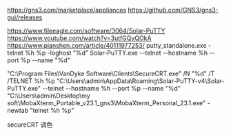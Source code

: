 https://gns3.com/marketplace/appliances
https://github.com/GNS3/gns3-gui/releases

https://www.fileeagle.com/software/3064/Solar-PuTTY
https://www.youtube.com/watch?v=3utfGQyQOkA
https://www.pianshen.com/article/40111977253/
putty_standalone.exe -telnet %h %p -loghost "%d"
Solar-PuTTY.exe --telnet --hostname %h --port %p  --name "%d"


"C:\Program Files\VanDyke Software\Clients\SecureCRT.exe" /N "%d" /T /TELNET %h %p
"C:\Users\admin\AppData\Roaming\Solar-PuTTY-v4\Solar-PuTTY.exe" --telnet --hostname %h --port %p  --name "%d"
"C:\Users\admin\Desktop\my soft\MobaXterm_Portable_v23.1_gns3\MobaXterm_Personal_23.1.exe" -newtab "telnet %h %p"


secureCRT 调色
